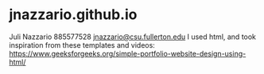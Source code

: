 # jnazzario.github.io

Juli Nazzario
885577528
jnazzario@csu.fullerton.edu
I used html, and took inspiration from these templates and videos:
https://www.geeksforgeeks.org/simple-portfolio-website-design-using-html/
